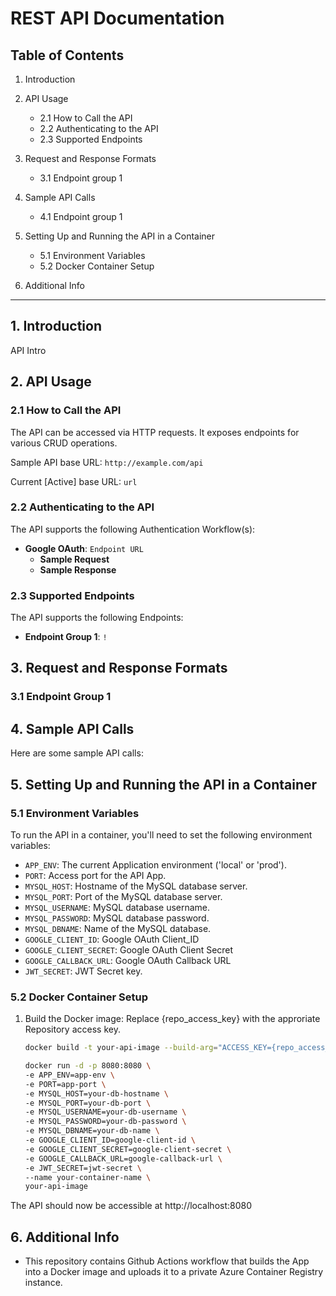 # REST API Documentation

## Table of Contents

1. Introduction
   
2. API Usage
   - 2.1 How to Call the API
   - 2.2 Authenticating to the API
   - 2.3 Supported Endpoints
  
3. Request and Response Formats
   - 3.1 Endpoint group 1
  
4. Sample API Calls
   - 4.1 Endpoint group 1
   
5. Setting Up and Running the API in a Container
   - 5.1 Environment Variables
   - 5.2 Docker Container Setup
  
6. Additional Info
---



## 1. Introduction

API Intro


## 2. API Usage

### 2.1 How to Call the API

The API can be accessed via HTTP requests. It exposes endpoints for various CRUD operations.

Sample API base URL: `http://example.com/api`

Current [Active] base URL: `url`


### 2.2 Authenticating to the API

The API supports the following Authentication Workflow(s):

- **Google OAuth**: `Endpoint URL`
  - **Sample Request**
  - **Sample Response**


### 2.3 Supported Endpoints

The API supports the following Endpoints:

- **Endpoint Group 1**: `!`


## 3. Request and Response Formats

### 3.1 Endpoint Group 1



## 4. Sample API Calls

Here are some sample API calls:



## 5. Setting Up and Running the API in a Container

### 5.1 Environment Variables

To run the API in a container, you'll need to set the following environment variables:

- `APP_ENV`: The current Application environment ('local' or 'prod').
- `PORT`: Access port for the API App.
- `MYSQL_HOST`: Hostname of the MySQL database server.
- `MYSQL_PORT`: Port of the MySQL database server.
- `MYSQL_USERNAME`: MySQL database username.
- `MYSQL_PASSWORD`: MySQL database password.
- `MYSQL_DBNAME`: Name of the MySQL database.
- `GOOGLE_CLIENT_ID`: Google OAuth Client_ID
- `GOOGLE_CLIENT_SECRET`: Google OAuth Client Secret
- `GOOGLE_CALLBACK_URL`: Google OAuth Callback URL
- `JWT_SECRET`: JWT Secret key.

### 5.2 Docker Container Setup

1. Build the Docker image: Replace {repo_access_key} with the approriate Repository access key.
   
   ```sh
   docker build -t your-api-image --build-arg="ACCESS_KEY={repo_access_key}" .

   docker run -d -p 8080:8080 \
   -e APP_ENV=app-env \
   -e PORT=app-port \
   -e MYSQL_HOST=your-db-hostname \
   -e MYSQL_PORT=your-db-port \
   -e MYSQL_USERNAME=your-db-username \
   -e MYSQL_PASSWORD=your-db-password \
   -e MYSQL_DBNAME=your-db-name \
   -e GOOGLE_CLIENT_ID=google-client-id \
   -e GOOGLE_CLIENT_SECRET=google-client-secret \ 
   -e GOOGLE_CALLBACK_URL=google-callback-url \ 
   -e JWT_SECRET=jwt-secret \
   --name your-container-name \
   your-api-image

The API should now be accessible at http://localhost:8080


## 6. Additional Info

- This repository contains Github Actions workflow that builds the App into a Docker image and uploads it to a private Azure Container Registry instance. 
